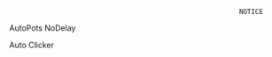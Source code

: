                                                              NOTICE





AutoPots NoDelay





Auto Clicker
